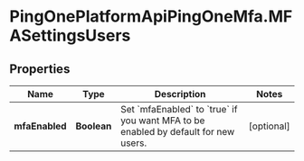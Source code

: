 # PingOnePlatformApiPingOneMfa.MFASettingsUsers

## Properties

Name | Type | Description | Notes
------------ | ------------- | ------------- | -------------
**mfaEnabled** | **Boolean** | Set &#x60;mfaEnabled&#x60; to &#x60;true&#x60; if you want MFA to be enabled by default for new users. | [optional] 


